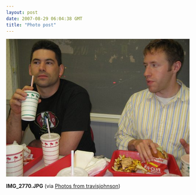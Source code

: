 ```yaml
---
layout: post
date: 2007-08-29 06:04:38 GMT
title: "Photo post"
---
```

![travisj](/images/8292918910d62323ef682f2a5bf0fc2811058dce90b72ef652af6d059fd7f02a.jpg)

<b>IMG_2770.JPG</b> (via <a href="http://www.flickr.com/photos/travisjohnson/1263308697/">Photos from travisjohnson</a>)